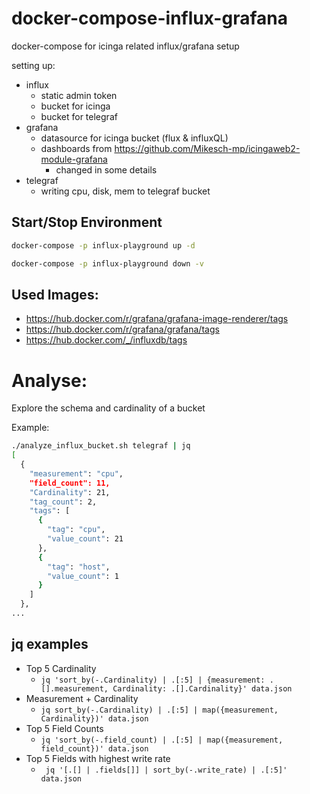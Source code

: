# docker-compose-influx-grafana
docker-compose for icinga related influx/grafana setup

setting up:
  * influx
    * static admin token
    * bucket for icinga
    * bucket for telegraf
  * grafana
    * datasource for icinga bucket (flux & influxQL)
    * dashboards from https://github.com/Mikesch-mp/icingaweb2-module-grafana 
      * changed in some details
  * telegraf
    * writing cpu, disk, mem to telegraf bucket

## Start/Stop Environment

```bash
docker-compose -p influx-playground up -d

docker-compose -p influx-playground down -v
```

## Used Images:
  * https://hub.docker.com/r/grafana/grafana-image-renderer/tags
  * https://hub.docker.com/r/grafana/grafana/tags
  * https://hub.docker.com/_/influxdb/tags

# Analyse:

Explore the schema and cardinality of a bucket
 
Example:
```bash
./analyze_influx_bucket.sh telegraf | jq
[
  {
    "measurement": "cpu",
    "field_count": 11,
    "Cardinality": 21,
    "tag_count": 2,
    "tags": [
      {
        "tag": "cpu",
        "value_count": 21
      },
      {
        "tag": "host",
        "value_count": 1
      }
    ]
  },
...
```

## jq examples

 - Top 5 Cardinality
   - `jq 'sort_by(-.Cardinality) | .[:5] | {measurement: .[].measurement, Cardinality: .[].Cardinality}' data.json`
 - Measurement + Cardinality
   - `jq sort_by(-.Cardinality) | .[:5] | map({measurement, Cardinality})' data.json`
 - Top 5 Field Counts
   - `jq 'sort_by(-.field_count) | .[:5] | map({measurement, field_count})' data.json`
 - Top 5 Fields with highest write rate
   - ` jq '[.[] | .fields[]] | sort_by(-.write_rate) | .[:5]' data.json`
   


